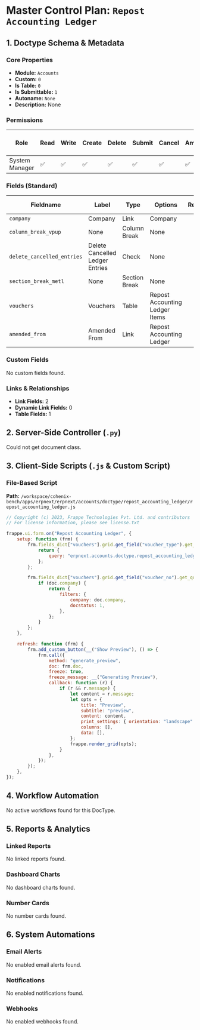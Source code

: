 # Master Control Plan: `Repost Accounting Ledger`

## 1. Doctype Schema & Metadata

### Core Properties
- **Module:** `Accounts`
- **Custom:** `0`
- **Is Table:** `0`
- **Is Submittable:** `1`
- **Autoname:** `None`
- **Description:** None

### Permissions
| Role | Read | Write | Create | Delete | Submit | Cancel | Amend | Report | Import | Export | Print | Email | Share | Set User Perms |
|---|---|---|---|---|---|---|---|---|---|---|---|---|---|---|
| System Manager | ✅ | ✅ | ✅ | ✅ | ✅ | ✅ | ✅ | ✅ | ❌ | ✅ | ✅ | ✅ | ✅ | ❌ |


### Fields (Standard)
| Fieldname | Label | Type | Options | Required | Hidden | Read Only | Default | Description |
|---|---|---|---|---|---|---|---|---|
| `company` | Company | Link | Company |  |  |  | None | None |
| `column_break_vpup` | None | Column Break | None |  |  |  | None | None |
| `delete_cancelled_entries` | Delete Cancelled Ledger Entries | Check | None |  |  |  | 0 | None |
| `section_break_metl` | None | Section Break | None |  |  |  | None | None |
| `vouchers` | Vouchers | Table | Repost Accounting Ledger Items |  |  |  | None | None |
| `amended_from` | Amended From | Link | Repost Accounting Ledger |  |  | ✅ | None | None |


### Custom Fields
No custom fields found.


### Links & Relationships
- **Link Fields:** 2
- **Dynamic Link Fields:** 0
- **Table Fields:** 1

## 2. Server-Side Controller (`.py`)
Could not get document class.


## 3. Client-Side Scripts (`.js` & Custom Script)
### File-Based Script
**Path:** `/workspace/cohenix-bench/apps/erpnext/erpnext/accounts/doctype/repost_accounting_ledger/repost_accounting_ledger.js`
```javascript
// Copyright (c) 2023, Frappe Technologies Pvt. Ltd. and contributors
// For license information, please see license.txt

frappe.ui.form.on("Repost Accounting Ledger", {
	setup: function (frm) {
		frm.fields_dict["vouchers"].grid.get_field("voucher_type").get_query = function (doc) {
			return {
				query: "erpnext.accounts.doctype.repost_accounting_ledger.repost_accounting_ledger.get_repost_allowed_types",
			};
		};

		frm.fields_dict["vouchers"].grid.get_field("voucher_no").get_query = function (doc) {
			if (doc.company) {
				return {
					filters: {
						company: doc.company,
						docstatus: 1,
					},
				};
			}
		};
	},

	refresh: function (frm) {
		frm.add_custom_button(__("Show Preview"), () => {
			frm.call({
				method: "generate_preview",
				doc: frm.doc,
				freeze: true,
				freeze_message: __("Generating Preview"),
				callback: function (r) {
					if (r && r.message) {
						let content = r.message;
						let opts = {
							title: "Preview",
							subtitle: "preview",
							content: content,
							print_settings: { orientation: "landscape" },
							columns: [],
							data: [],
						};
						frappe.render_grid(opts);
					}
				},
			});
		});
	},
});

```




## 4. Workflow Automation
No active workflows found for this DocType.


## 5. Reports & Analytics
### Linked Reports
No linked reports found.


### Dashboard Charts
No dashboard charts found.


### Number Cards
No number cards found.


## 6. System Automations
### Email Alerts
No enabled email alerts found.


### Notifications
No enabled notifications found.


### Webhooks
No enabled webhooks found.

